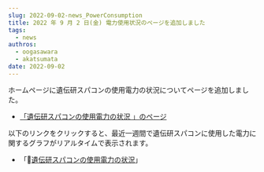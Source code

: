 ```yaml
---
slug: 2022-09-02-news_PowerConsumption
title: 2022 年 9 月 2 日(金) 電力使用状況のページを追加しました
tags:
  - news
authros:
  - oogasawara
  - akatsumata
date: 2022-09-02
---
```



ホームページに遺伝研スパコンの使用電力の状況についてページを追加しました。

- [「遺伝研スパコンの使用電力の状況 」のページ](/operation/Total_PowerConsumption)


以下のリンクをクリックすると、最近一週間で遺伝研スパコンに使用した電力に関するグラフがリアルタイムで表示されます。


- 「&#x1f517;<a href="https://sc2.ddbj.nig.ac.jp/grafana/dashboard/snapshot/nugLTnQVa9KnAbKdrgInlU0MQkVMXqj7?orgId=1&kiosk">遺伝研スパコンの使用電力の状況</a>」

